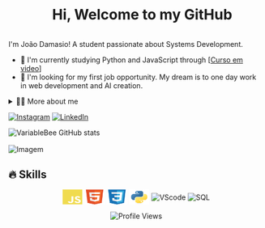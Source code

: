 <!--título-->
<div id="user-content-toc">
  <ul align="center">
    <summary><h1 style="display: inline-block">Hi, Welcome to my GitHub</h1></summary>
</div>

<!-- Presentation -->
<p>
 I'm João Damasio! A student passionate about Systems Development.

 - 🌱 I'm currently studying Python and JavaScript through [[Curso em video](https://www.cursoemvideo.com)]
- 🔭 I'm looking for my first job opportunity. My dream is to one day work in web development and AI creation.
</p>

<!-- Dropdown -->
<details>
  <summary>👨‍💻 More about me</summary>

 - 💬 I'm 18 years old and currently live in Brazil. I have intermediate English skills and experience with HTML5, CSS3, JavaScript, python and SQL. I'm constantly learning, thrive in technology, and have strong leadership skills.

- ⚡ I like to play sports, like bodybuilding, soccer, skateboarding... I enjoy watching movies, series and playing games in my free time, but I'm also getting into the habit of reading.\o/
</details>

<!-- Links -->

[![Instagram](https://img.shields.io/badge/Instagram-E4405F?style=for-the-badge&logo=instagram&logoColor=white)](https://www.instagram.com/_jdamasio/)
[![LinkedIn](https://img.shields.io/badge/LinkedIn-0077B5?style=for-the-badge&logo=linkedin&logoColor=white)](https://www.linkedin.com/in/joao-damasio-2439b537a)


<!-- GithubStats -->
![VariableBee GitHub stats](https://github-readme-stats.vercel.app/api?username=joaodamasio22&show_icons=true&theme=gotham)

<!-- GIF -->
<p align="left">
  <img align="center" src="https://github.com/VariableBee/VariableBee/assets/77739311/4e9f41af-6b57-49a7-b15a-74322e96b4d7" alt="Imagem">
</p>

## 🔥 Skills
<!-- Skills: Programming Languages -->
  <div align="center" style="flex-basis: 48%;">
    <img align="center" alt="Js" height="30" width="40" src="https://raw.githubusercontent.com/devicons/devicon/master/icons/javascript/javascript-plain.svg">
    <img align="center" alt="HTML" height="30" width="40" src="https://raw.githubusercontent.com/devicons/devicon/master/icons/html5/html5-original.svg">
    <img align="center" alt="CSS" height="30" width="40" src="https://raw.githubusercontent.com/devicons/devicon/master/icons/css3/css3-original.svg">
    <img align="center" alt="Python" height="30" width="40" src="https://raw.githubusercontent.com/devicons/devicon/master/icons/python/python-original.svg">
    <img align="center" alt="VScode" height="30" width="40" src="https://cdn.jsdelivr.net/gh/devicons/devicon/icons/vscode/vscode-original.svg">
    <img align="center" alt="SQL" height="30" width="40" src="https://cdn.jsdelivr.net/gh/devicons/devicon/icons/mysql/mysql-original.svg">

  <div align="center" >


   ![Profile Views](https://komarev.com/ghpvc/?username=Samu7-sys&color=brightgreen&style=for-the-badge)

  </div>

  </div>
  


